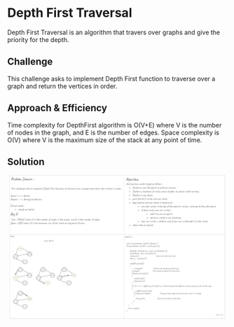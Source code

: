 
# Depth First Traversal
<!-- Short summary or background information -->
Depth First Traversal is an algorithm that travers over graphs and give the priority for the depth. 

## Challenge
<!-- Description of the challenge -->
This challenge asks to implement Depth First function to traverse over a graph and return the vertices in order.

## Approach & Efficiency
<!-- What approach did you take? Why? What is the Big O space/time for this approach? -->
Time complexity for DepthFirst algorithm is O(V+E) where V is the number of nodes in the graph, and E is the number of edges.
Space complexity is O(V) where V is the maximum size of the stack at any point of time.

## Solution
<!-- Embedded whiteboard image -->
![whiteboard](./depth-first.jpg)